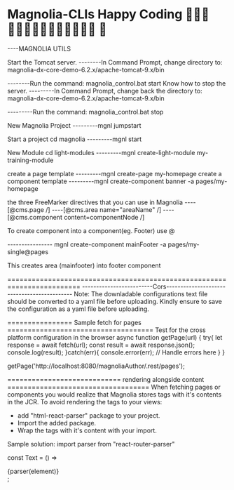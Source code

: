 # Magnolia-CLIs  Happy Coding  👨🏾‍💻👨🏾‍💻👨🏾‍💻😄😀👨🏾‍💻 🤗

----MAGNOLIA UTILS

Start the Tomcat server.
--------In Command Prompt, change directory to: magnolia-dx-core-demo-6.2.x/apache-tomcat-9.x/bin

--------Run the command: magnolia_control.bat start
Know how to stop the server.
---------In Command Prompt, change back the directory to: magnolia-dx-core-demo-6.2.x/apache-tomcat-9.x/bin

---------Run the command: magnolia_control.bat stop

New Magnolia Project 
---------mgnl jumpstart

Start a project
	cd magnolia
---------mgnl start

New Module
	cd light-modules
---------mgnl create-light-module my-training-module

create a page template
---------mgnl create-page my-homepage
create a component template 
---------mgnl create-component banner -a pages/my-homepage

the three FreeMarker directives that you can use in Magnolia
----[@cms.page /]
----[@cms.area name="areaName" /]
----[@cms.component content=componentNode /]

To create component into a component(eg. Footer)  use @

----------------  mgnl create-component mainFooter  -a pages/my-single@pages  

This creates area (mainfooter) into footer component

========================================================================
-------------------------Cors--------------------------------------------
Note: The downladable configurations text file should be converted to a yaml file before uploading.
Kindly ensure to save the configuration as a yaml file before uploading.

================ Sample fetch for pages  ====================================
Test for the cross platform configuration in the browser 
async function getPage(url) {
  try{
    let response = await fetch(url);
      const result =  await response.json();
      console.log(result);
  }catch(err){
    console.error(err);
    // Handle errors here
  }
}

getPage('http://localhost:8080/magnoliaAuthor/.rest/pages');

============================ <Tag> <Tag/>  rendering alongside content ===================================
When fetching pages or components you would realize that Magnolia stores tags with it's contents in the JCR. To avoid rendering the tags to your views:
- add "html-react-parser" package to your project.
- Import the added package.
- Wrap the  tags with it's content with your import.

Sample solution:
import parser from "react-router-parser"
	
const Text = () => <div> {parser(element)} </div>;
